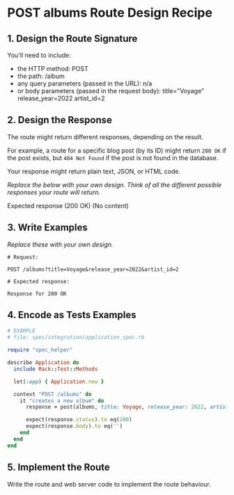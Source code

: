 # POST albums Route Design Recipe


## 1. Design the Route Signature

You'll need to include:
  * the HTTP method: POST
  * the path: /album
  * any query parameters (passed in the URL): n/a
  * or body parameters (passed in the request body): 
    title="Voyage"
    release_year=2022
    artist_id=2

## 2. Design the Response

The route might return different responses, depending on the result.

For example, a route for a specific blog post (by its ID) might return `200 OK` if the post exists, but `404 Not Found` if the post is not found in the database.

Your response might return plain text, JSON, or HTML code. 

_Replace the below with your own design. Think of all the different possible responses your route will return._

Expected response (200 OK)
(No content)

## 3. Write Examples

_Replace these with your own design._

```
# Request:

POST /albums?title=Voyage&release_year=2022&artist_id=2

# Expected response:

Response for 200 OK
```

## 4. Encode as Tests Examples

```ruby
# EXAMPLE
# file: spec/integration/application_spec.rb

require "spec_helper"

describe Application do
  include Rack::Test::Methods

  let(:app) { Application.new }

  context "POST /albums" do
    it "creates a new album" do
      response = post(albums, title: Voyage, release_year: 2022, artist_id: 2)

      expect(response.status).to eq(200)
      expect(response.body).to eq('')
    end
  end
end
```

## 5. Implement the Route

Write the route and web server code to implement the route behaviour.